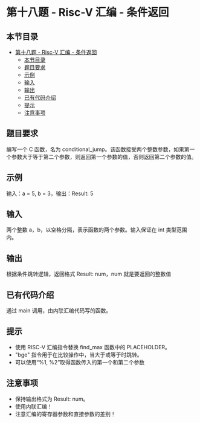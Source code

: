 # 第十八题 - Risc-V 汇编 - 条件返回

## 本节目录

- [第十八题 - Risc-V 汇编 - 条件返回](#第十八题---risc-v-汇编---条件返回)
  - [本节目录](#本节目录)
  - [题目要求](#题目要求)
  - [示例](#示例)
  - [输入](#输入)
  - [输出](#输出)
  - [已有代码介绍](#已有代码介绍)
  - [提示](#提示)
  - [注意事项](#注意事项)

## 题目要求

编写一个 C 函数，名为 conditional_jump。该函数接受两个整数参数，如果第一个参数大于等于第二个参数，则返回第一个参数的值，否则返回第二个参数的值。

## 示例

输入：a = 5, b = 3，输出：Result: 5

## 输入

两个整数 a，b，以空格分隔，表示函数的两个参数。输入保证在 int 类型范围内。

## 输出

根据条件跳转逻辑，返回格式 Result: num，num 就是要返回的整数值

## 已有代码介绍

通过 main 调用，由内联汇编代码写的函数。

## 提示

- 使用 RISC-V 汇编指令替换 find_max 函数中的 PLACEHOLDER。
- "bge" 指令用于在比较操作中，当大于或等于时跳转。
- 可以使用“%1, %2”取得函数传入的第一个和第二个参数

## 注意事项

- 保持输出格式为 Result: num。
- 使用内联汇编！
- 注意汇编的寄存器参数和直接参数的差别！
